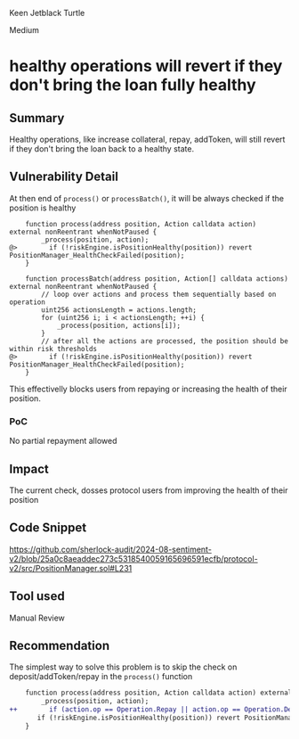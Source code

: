 Keen Jetblack Turtle

Medium

# healthy operations will revert if they don't bring the loan fully healthy

## Summary
Healthy operations, like increase collateral, repay, addToken, will still revert if they don't bring the loan back to a healthy state.
## Vulnerability Detail
At then end of `process()` or `processBatch()`, it will be always checked if the position is healthy

```solidity
    function process(address position, Action calldata action) external nonReentrant whenNotPaused {
        _process(position, action);
@>        if (!riskEngine.isPositionHealthy(position)) revert PositionManager_HealthCheckFailed(position);
    }
```

```solidity
    function processBatch(address position, Action[] calldata actions) external nonReentrant whenNotPaused {
        // loop over actions and process them sequentially based on operation
        uint256 actionsLength = actions.length;
        for (uint256 i; i < actionsLength; ++i) {
            _process(position, actions[i]);
        }
        // after all the actions are processed, the position should be within risk thresholds
@>        if (!riskEngine.isPositionHealthy(position)) revert PositionManager_HealthCheckFailed(position);
    }
```

This effectivelly blocks users from repaying or increasing the health of their position.

### PoC
No partial repayment allowed 

## Impact
The current check, dosses protocol users from improving the health of their position

## Code Snippet
https://github.com/sherlock-audit/2024-08-sentiment-v2/blob/25a0c8aeaddec273c5318540059165696591ecfb/protocol-v2/src/PositionManager.sol#L231
## Tool used

Manual Review

## Recommendation
The simplest way to solve this problem is to skip the check on deposit/addToken/repay in the `process()` function

```diff
    function process(address position, Action calldata action) external nonReentrant whenNotPaused {
        _process(position, action);
++        if (action.op == Operation.Repay || action.op == Operation.Deposit || action.op == Operation.AddToken) return;
       if (!riskEngine.isPositionHealthy(position)) revert PositionManager_HealthCheckFailed(position);
    }
```
